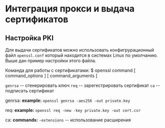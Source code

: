 # Интеграция прокси и выдача сертификатов

## Настройка PKI

Для выдачи сертификатов можно использовать конфигрурационный файл `openssl.conf` который находится в системах Linux по умолчанию. Выше дан пример настройки этого файла.

Команда для работы с сертификатами:
$ openssl command [ command_options ] [ command_arguments ]

`genrsa` -- сгенерировать ключ
`req` -- зарегестрировать сертификат
`ca` -- подписать сертификат

genrsa:
	**example:**
		`openssl genrsa -aes256 -out private.key`

req:
	**example:**
		`openssl req -new -key private.key -out cert.csr`

ca:
	**commands:**
		`-extensions` -- использование расширения
